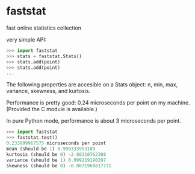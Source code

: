 faststat
========

fast online statistics collection

very simple API:

```python
>>> import faststat
>>> stats = faststat.Stats()
>>> stats.add(point)
>>> stats.add(point)
...
```


The following properties are accesible on a Stats object: n, min, max, variance, skewness, and kurtosis.

Performance is pretty good: 0.24 microseconds per point on my machine.  (Provided the C module is available.)

In pure Python mode, performance is about 3 microseconds per point.

```python
>>> import faststat
>>> faststat.test()
0.233999967575 microseconds per point
mean (should be 1) 0.998333953189
kurtosis (should be 0) -2.88310762388
variance (should be 1) 0.999219190297
skewness (should be 0) -0.0071960817771
```
